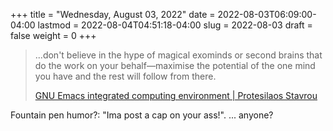 +++
title = "Wednesday, August 03, 2022"
date = 2022-08-03T06:09:00-04:00
lastmod = 2022-08-04T04:51:18-04:00
slug = 2022-08-03
draft = false
weight = 0
+++

> ...don't believe in the hype of magical exominds or second brains that do the work on your behalf—maximise the potential of the one mind you have and the rest will follow from there.
>
> [GNU Emacs integrated computing environment | Protesilaos Stavrou](https://protesilaos.com/emacs/dotemacs#h:a196812e-1644-4536-84ba-687366867def)

Fountain pen humor?: "Ima post a cap on your ass!". ... anyone?

[//]: # "Exported with love from a post written in Org mode"
[//]: # "- https://github.com/kaushalmodi/ox-hugo"
